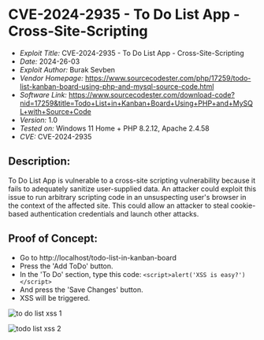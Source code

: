 # CVE-2024-2935 - To Do List App - Cross-Site-Scripting
+ *Exploit Title:* CVE-2024-2935 - To Do List App - Cross-Site-Scripting
+ *Date:* 2024-26-03
+ *Exploit Author:* Burak Sevben
+ *Vendor Homepage:* https://www.sourcecodester.com/php/17259/todo-list-kanban-board-using-php-and-mysql-source-code.html
+ *Software Link:* https://www.sourcecodester.com/download-code?nid=17259&title=Todo+List+in+Kanban+Board+Using+PHP+and+MySQL+with+Source+Code
+ *Version:* 1.0
+ *Tested on:* Windows 11 Home + PHP 8.2.12, Apache 2.4.58
+ *CVE:* CVE-2024-2935

## Description:
To Do List App  is vulnerable to a cross-site scripting vulnerability because it fails to adequately sanitize user-supplied data. An attacker could exploit this issue to run arbitrary scripting code in an unsuspecting user's browser in the context of the affected site. This could allow an attacker to steal cookie-based authentication credentials and launch other attacks.


## Proof of Concept:
+ Go to http://localhost/todo-list-in-kanban-board
+ Press the 'Add ToDo' button.
+ In the 'To Do' section, type this code: `<script>alert('XSS is easy?')</script>`
+ And press the 'Save Changes' button.
+ XSS will be triggered.

![to do list xss 1](https://github.com/BurakSevben/CVEs/assets/117217689/e6414365-d428-41af-948b-1e303adab4bb)

![todo list xss 2](https://github.com/BurakSevben/CVEs/assets/117217689/c2c092b7-5ab6-41a9-8756-bb939d5ce2ae)
